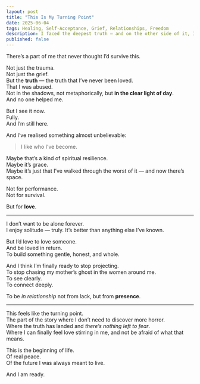 ```yaml
---
layout: post
title: "This Is My Turning Point"
date: 2025-06-04
tags: Healing, Self-Acceptance, Grief, Relationships, Freedom
description: I faced the deepest truth — and on the other side of it, I found the desire to love and be loved. This is the beginning of life.
published: false
---
```


There’s a part of me that never thought I’d survive this.

Not just the trauma.  
Not just the grief.  
But the **truth** — the truth that I’ve never been loved.  
That I was abused.  
Not in the shadows, not metaphorically, but **in the clear light of day**.  
And no one helped me.

But I see it now.  
Fully.  
And I’m still here.

And I’ve realised something almost unbelievable:

> I like who I’ve become.

Maybe that’s a kind of spiritual resilience.  
Maybe it’s grace.  
Maybe it’s just that I’ve walked through the worst of it — and now there’s space.

Not for performance.  
Not for survival.

But for **love**.

---

I don’t want to be alone forever.  
I enjoy solitude — truly. It’s better than anything else I’ve known.

But I’d love to love someone.  
And be loved in return.  
To build something gentle, honest, and whole.

And I think I’m finally ready to stop projecting.  
To stop chasing my mother’s ghost in the women around me.  
To see clearly.  
To connect deeply.

To be *in relationship* not from lack, but from **presence**.

---

This feels like the turning point.  
The part of the story where I don’t need to discover more horror.  
Where the truth has landed and *there’s nothing left to fear*.  
Where I can finally feel love stirring in me, and not be afraid of what that means.

This is the beginning of life.  
Of real peace.  
Of the future I was always meant to live.

And I am ready.